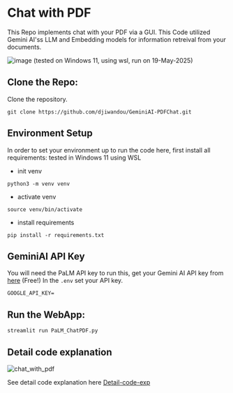 # Chat with PDF 
This Repo implements chat with your PDF via a GUI. This Code utilized Gemini AI'ss LLM and Embedding models for information retreival from your documents. 


![image](https://github.com/user-attachments/assets/ccb29357-5cf9-4f3f-84cb-29bc0e4354aa)
(tested on Windows 11, using wsl, run on 19-May-2025)


## Clone the Repo:
Clone the repository. 
```shell
git clone https://github.com/djiwandou/GeminiAI-PDFChat.git
```

## Environment Setup
In order to set your environment up to run the code here, first install all requirements:
tested in Windows 11 using WSL
* init venv
```shell
python3 -m venv venv
```

* activate venv
```shell
source venv/bin/activate
```

* install requirements 
```shell
pip install -r requirements.txt
```

## GeminiAI API Key 

You will need the PaLM API key to run this, get your Gemini AI API key from [here](https://aistudio.google.com/apikey) (Free!)
In the `.env` set your API key. 

```shell
GOOGLE_API_KEY=
```

## Run the WebApp:

```shell
streamlit run PaLM_ChatPDF.py
```

## Detail code explanation
![chat_with_pdf](https://github.com/user-attachments/assets/f96377e9-a2ba-483b-9719-59b7f7d0749a)


See detail code explanation here [Detail-code-exp](Detail-code-exp.md)
